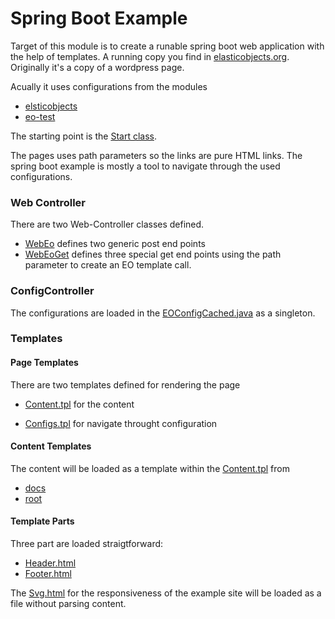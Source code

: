 # Spring Boot Example

Target of this module is to create a runable spring boot web application with the help of templates.
A running copy you find in [elasticobjects.org](elasticobjects.org). Originally it's a copy of a wordpress page.

Acually it uses configurations from the modules
* [elsticobjects](https://github.com/fluentcodes/elasticobjects/tree/master/elastic-objects/src/main/resources)
* [eo-test](https://github.com/fluentcodes/elasticobjects/tree/master/eo-test/src/main/resources)

The starting point is the [Start class](https://github.com/fluentcodes/elasticobjects/blob/master/example-springboot/src/main/java/org/fluentcodes/projects/elasticobjects/Start.java).

The pages uses path parameters so the links are pure HTML links. The spring boot example is mostly a tool
to navigate through the used configurations.

### Web Controller
There are two Web-Controller classes defined.
* [WebEo](https://github.com/fluentcodes/elasticobjects/blob/master/example-springboot/src/main/java/org/fluentcodes/projects/elasticobjects/web/WebEo.java) defines two generic post end points
* [WebEoGet](https://github.com/fluentcodes/elasticobjects/blob/master/example-springboot/src/main/java/org/fluentcodes/projects/elasticobjects/web/WebEoGet.java) defines three special get end points using the path parameter to create an EO template call.

### ConfigController
The configurations are loaded in the [EOConfigCached.java](https://github.com/fluentcodes/elasticobjects/blob/master/example-springboot/src/main/java/org/fluentcodes/projects/elasticobjects/web/EOConfigCached.java)
as a singleton.

### Templates
#### Page Templates
There are two templates defined for rendering the page
* [Content.tpl](https://github.com/fluentcodes/elasticobjects/blob/master/example-springboot/src/main/resources/input/content/Content.tpl) for the content
+ [Configs.tpl](https://github.com/fluentcodes/elasticobjects/blob/master/example-springboot/src/main/resources/input/calls/configs/Configs.tpl) for navigate throught configuration

#### Content Templates
The content will be loaded as a template within the [Content.tpl](https://github.com/fluentcodes/elasticobjects/blob/master/example-springboot/src/main/resources/input/content/Content.tpl)
from
* [docs](https://github.com/fluentcodes/elasticobjects/tree/master/example-springboot/src/main/resources/input/content/docs)
* [root](https://github.com/fluentcodes/elasticobjects/tree/master/example-springboot/src/main/resources/input/content/root)

#### Template Parts
Three part are loaded straigtforward:
* [Header.html](https://github.com/fluentcodes/elasticobjects/blob/master/example-springboot/src/main/resources/input/web/header.html)
* [Footer.html](https://github.com/fluentcodes/elasticobjects/blob/master/example-springboot/src/main/resources/input/web/Footer.html)

The [Svg.html](https://github.com/fluentcodes/elasticobjects/blob/master/example-springboot/src/main/resources/input/web/Svg.html) for the responsiveness of the example site will be loaded as a file without parsing content.

